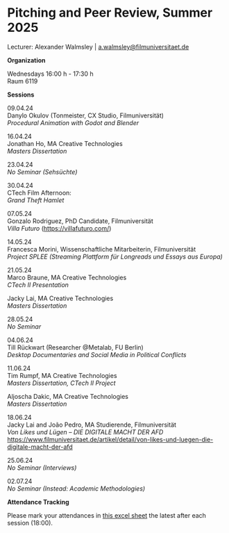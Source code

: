 # Pitching and Peer Review, Summer 2025

Lecturer: Alexander Walmsley | a.walmsley@filmuniversitaet.de  

**Organization**  

Wednesdays 16:00 h - 17:30 h  
Raum 6119  

**Sessions**  
  
09.04.24  
Danylo Okulov (Tonmeister, CX Studio, Filmuniversität)  
_Procedural Animation with Godot and Blender_  
  
16.04.24  
Jonathan Ho, MA Creative Technologies  
_Masters Dissertation_  
  
23.04.24  
_No Seminar (Sehsüchte)_  
  
30.04.24  
CTech Film Afternoon:  
_Grand Theft Hamlet_  
  
07.05.24  
Gonzalo Rodriguez, PhD Candidate, Filmuniversität  
_Villa Futuro_  (https://villafuturo.com/)
  
14.05.24  
Francesca Morini, Wissenschaftliche Mitarbeiterin, Filmuniversität  
_Project SPLEE (Streaming Plattform für Longreads und Essays aus Europa)_  

21.05.24  
Marco Braune, MA Creative Technologies  
_CTech II Presentation_  
  
Jacky Lai, MA Creative Technologies  
_Masters Dissertation_  
  
28.05.24  
_No Seminar_  
  
04.06.24  
Till Rückwart (Researcher @Metalab, FU Berlin)  
_Desktop Documentaries and Social Media in Political Conflicts_  
  
11.06.24  
Tim Rumpf, MA Creative Technologies  
_Masters Dissertation, CTech II Project_  

Aljoscha Dakic, MA Creative Technologies  
_Masters Dissertation_  
  
18.06.24  
Jacky Lai and João Pedro, MA Studierende, Filmuniversität  
_Von Likes und Lügen – DIE DIGITALE MACHT DER AFD_  
https://www.filmuniversitaet.de/artikel/detail/von-likes-und-luegen-die-digitale-macht-der-afd  
  
25.06.24  
_No Seminar (Interviews)_  
  
02.07.24   
_No Seminar (Instead: Academic Methodologies)_  
  
**Attendance Tracking**  

Please mark your attendances in [this excel sheet](https://owncloud.gwdg.de/index.php/s/oSiOlycWlco4ZMj) the latest after each session (18:00).
